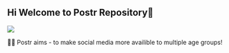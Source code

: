 ## Hi Welcome to Postr Repository👋

<img src="https://avatars.githubusercontent.com/u/123524260?s=200&v=4">

🙋‍♀️ Postr aims - to make social media more availible to multiple age groups!
<!--

**Here are some ideas to get you started:**


🌈 Contribution guidelines - how can the community get involved?
👩‍💻 Useful resources - where can the community find your docs? Is there anything else the community should know?
🍿 Fun facts - what does your team eat for breakfast?
🧙 Remember, you can do mighty things with the power of [Markdown](https://docs.github.com/github/writing-on-github/getting-started-with-writing-and-formatting-on-github/basic-writing-and-formatting-syntax)
-->
